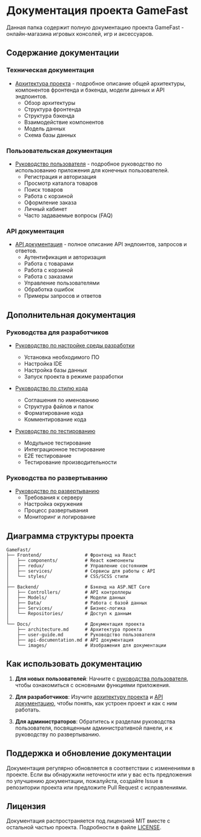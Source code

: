 # Документация проекта GameFast

Данная папка содержит полную документацию проекта GameFast - онлайн-магазина игровых консолей, игр и аксессуаров.

## Содержание документации

### Техническая документация

- [Архитектура проекта](docx/architecture.md) - подробное описание общей архитектуры, компонентов фронтенда и бэкенда, модели данных и API эндпоинтов.
  - Обзор архитектуры
  - Структура фронтенда
  - Структура бэкенда
  - Взаимодействие компонентов
  - Модель данных
  - Схема базы данных

### Пользовательская документация

- [Руководство пользователя](docx/user-guide.md) - подробное руководство по использованию приложения для конечных пользователей.
  - Регистрация и авторизация
  - Просмотр каталога товаров
  - Поиск товаров
  - Работа с корзиной
  - Оформление заказа
  - Личный кабинет
  - Часто задаваемые вопросы (FAQ)

### API документация

- [API документация](docx/api-documentation.md) - полное описание API эндпоинтов, запросов и ответов.
  - Аутентификация и авторизация
  - Работа с товарами
  - Работа с корзиной
  - Работа с заказами
  - Управление пользователями
  - Обработка ошибок
  - Примеры запросов и ответов

## Дополнительная документация

### Руководства для разработчиков

- [Руководство по настройке среды разработки](docx/dev-environment-setup.md)
  - Установка необходимого ПО
  - Настройка IDE
  - Настройка базы данных
  - Запуск проекта в режиме разработки

- [Руководство по стилю кода](docx/code-style-guide.md)
  - Соглашения по именованию
  - Структура файлов и папок
  - Форматирование кода
  - Комментирование кода

- [Руководство по тестированию](docx/testing-guide.md)
  - Модульное тестирование
  - Интеграционное тестирование
  - E2E тестирование
  - Тестирование производительности

### Руководства по развертыванию

- [Руководство по развертыванию](docx/deployment-guide.md)
  - Требования к серверу
  - Настройка окружения
  - Процесс развертывания
  - Мониторинг и логирование

## Диаграмма структуры проекта

```
GameFast/
├── Frontend/                # Фронтенд на React
│   ├── components/          # React компоненты
│   ├── redux/               # Управление состоянием
│   ├── services/            # Сервисы для работы с API
│   └── styles/              # CSS/SCSS стили
│
├── Backend/                 # Бэкенд на ASP.NET Core
│   ├── Controllers/         # API контроллеры
│   ├── Models/              # Модели данных
│   ├── Data/                # Работа с базой данных
│   ├── Services/            # Бизнес-логика
│   └── Repositories/        # Доступ к данным
│
└── Docs/                    # Документация проекта
    ├── architecture.md      # Архитектура проекта
    ├── user-guide.md        # Руководство пользователя
    ├── api-documentation.md # API документация
    └── images/              # Изображения для документации
```

## Как использовать документацию

1. **Для новых пользователей**: Начните с [руководства пользователя](docx/user-guide.md), чтобы ознакомиться с основными функциями приложения.

2. **Для разработчиков**: Изучите [архитектуру проекта](docx/architecture.md) и [API документацию](docx/api-documentation.md), чтобы понять, как устроен проект и как с ним работать.

3. **Для администраторов**: Обратитесь к разделам руководства пользователя, посвященным административной панели, и к руководству по развертыванию.

## Поддержка и обновление документации

Документация регулярно обновляется в соответствии с изменениями в проекте. Если вы обнаружили неточности или у вас есть предложения по улучшению документации, пожалуйста, создайте Issue в репозитории проекта или предложите Pull Request с исправлениями.

## Лицензия

Документация распространяется под лицензией MIT вместе с остальной частью проекта. Подробности в файле [LICENSE](../LICENSE). 